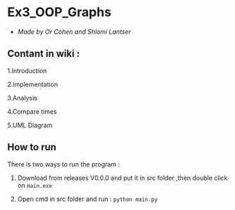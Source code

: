 # Ex3_OOP_Graphs
* *Made by Or Cohen and Shlomi Lantser*

## Contant in wiki :

  1.Introduction

  2.Implementation

  3.Analysis

  4.Compare times

  5.UML Diagram

## How to run
  
  There is two ways to run the program :
  
  1. Download from releases V0.0.0 and put it in src folder ,then double click on `main.exe`

  2. Open cmd in src folder and run : `python main.py`
